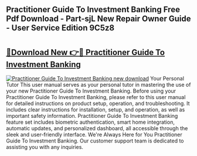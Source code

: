 ## Practitioner Guide To Investment Banking Free Pdf Download - Part-sjL New Repair Owner Guide - User Service Edition 9C5z8

# <h2><a href="http://bc82978.oget.top/?id=Practitioner+Guide+To+Investment+Banking">🔗Download New 👉🔴 Practitioner Guide To Investment Banking</a></h2>

[![Practitioner Guide To Investment Banking new download](https://i.imgur.com/5g1atiW.png)](http://bc82978.oget.top/?id=Practitioner+Guide+To+Investment+Banking)
Your Personal Tutor This user manual serves as your personal tutor in mastering the use of your new Practitioner Guide To Investment Banking. Before using your Practitioner Guide To Investment Banking, please refer to this user manual for detailed instructions on product setup, operation, and troubleshooting. It includes clear instructions for installation, setup, and operation, as well as important safety information. Practitioner Guide To Investment Banking feature set includes biometric authentication, smart home integration, automatic updates, and personalized dashboard, all accessible through the sleek and user-friendly interface. We're Always Here for You Practitioner Guide To Investment Banking. Our customer support team is dedicated to assisting you with any inquiries.
